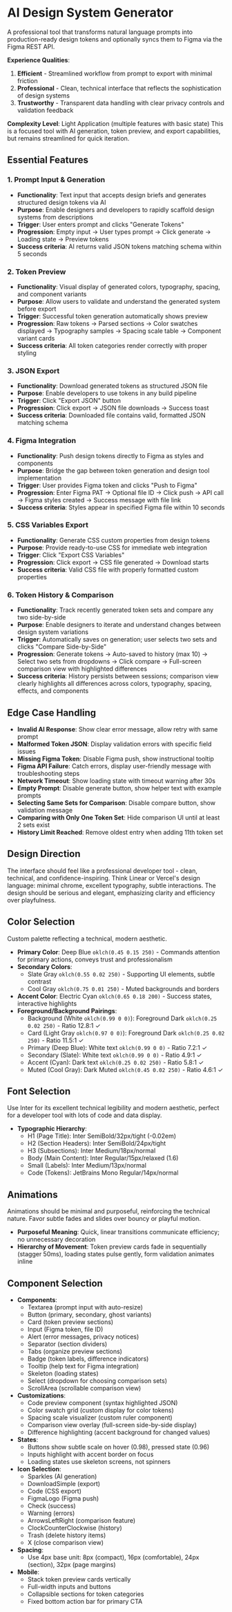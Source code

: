 # AI Design System Generator

A professional tool that transforms natural language prompts into production-ready design tokens and optionally syncs them to Figma via the Figma REST API.

**Experience Qualities**:
1. **Efficient** - Streamlined workflow from prompt to export with minimal friction
2. **Professional** - Clean, technical interface that reflects the sophistication of design systems
3. **Trustworthy** - Transparent data handling with clear privacy controls and validation feedback

**Complexity Level**: Light Application (multiple features with basic state)
This is a focused tool with AI generation, token preview, and export capabilities, but remains streamlined for quick iteration.

## Essential Features

### 1. Prompt Input & Generation
- **Functionality**: Text input that accepts design briefs and generates structured design tokens via AI
- **Purpose**: Enable designers and developers to rapidly scaffold design systems from descriptions
- **Trigger**: User enters prompt and clicks "Generate Tokens"
- **Progression**: Empty input → User types prompt → Click generate → Loading state → Preview tokens
- **Success criteria**: AI returns valid JSON tokens matching schema within 5 seconds

### 2. Token Preview
- **Functionality**: Visual display of generated colors, typography, spacing, and component variants
- **Purpose**: Allow users to validate and understand the generated system before export
- **Trigger**: Successful token generation automatically shows preview
- **Progression**: Raw tokens → Parsed sections → Color swatches displayed → Typography samples → Spacing scale table → Component variant cards
- **Success criteria**: All token categories render correctly with proper styling

### 3. JSON Export
- **Functionality**: Download generated tokens as structured JSON file
- **Purpose**: Enable developers to use tokens in any build pipeline
- **Trigger**: Click "Export JSON" button
- **Progression**: Click export → JSON file downloads → Success toast
- **Success criteria**: Downloaded file contains valid, formatted JSON matching schema

### 4. Figma Integration
- **Functionality**: Push design tokens directly to Figma as styles and components
- **Purpose**: Bridge the gap between token generation and design tool implementation
- **Trigger**: User provides Figma token and clicks "Push to Figma"
- **Progression**: Enter Figma PAT → Optional file ID → Click push → API call → Figma styles created → Success message with file link
- **Success criteria**: Styles appear in specified Figma file within 10 seconds

### 5. CSS Variables Export
- **Functionality**: Generate CSS custom properties from design tokens
- **Purpose**: Provide ready-to-use CSS for immediate web integration
- **Trigger**: Click "Export CSS Variables"
- **Progression**: Click export → CSS file generated → Download starts
- **Success criteria**: Valid CSS file with properly formatted custom properties

### 6. Token History & Comparison
- **Functionality**: Track recently generated token sets and compare any two side-by-side
- **Purpose**: Enable designers to iterate and understand changes between design system variations
- **Trigger**: Automatically saves on generation; user selects two sets and clicks "Compare Side-by-Side"
- **Progression**: Generate tokens → Auto-saved to history (max 10) → Select two sets from dropdowns → Click compare → Full-screen comparison view with highlighted differences
- **Success criteria**: History persists between sessions; comparison view clearly highlights all differences across colors, typography, spacing, effects, and components

## Edge Case Handling

- **Invalid AI Response**: Show clear error message, allow retry with same prompt
- **Malformed Token JSON**: Display validation errors with specific field issues
- **Missing Figma Token**: Disable Figma push, show instructional tooltip
- **Figma API Failure**: Catch errors, display user-friendly message with troubleshooting steps
- **Network Timeout**: Show loading state with timeout warning after 30s
- **Empty Prompt**: Disable generate button, show helper text with example prompts
- **Selecting Same Sets for Comparison**: Disable compare button, show validation message
- **Comparing with Only One Token Set**: Hide comparison UI until at least 2 sets exist
- **History Limit Reached**: Remove oldest entry when adding 11th token set

## Design Direction

The interface should feel like a professional developer tool - clean, technical, and confidence-inspiring. Think Linear or Vercel's design language: minimal chrome, excellent typography, subtle interactions. The design should be serious and elegant, emphasizing clarity and efficiency over playfulness.

## Color Selection

Custom palette reflecting a technical, modern aesthetic.

- **Primary Color**: Deep Blue `oklch(0.45 0.15 250)` - Commands attention for primary actions, conveys trust and professionalism
- **Secondary Colors**: 
  - Slate Gray `oklch(0.55 0.02 250)` - Supporting UI elements, subtle contrast
  - Cool Gray `oklch(0.75 0.01 250)` - Muted backgrounds and borders
- **Accent Color**: Electric Cyan `oklch(0.65 0.18 200)` - Success states, interactive highlights
- **Foreground/Background Pairings**:
  - Background (White `oklch(0.99 0 0)`): Foreground Dark `oklch(0.25 0.02 250)` - Ratio 12.8:1 ✓
  - Card (Light Gray `oklch(0.97 0 0)`): Foreground Dark `oklch(0.25 0.02 250)` - Ratio 11.5:1 ✓
  - Primary (Deep Blue): White text `oklch(0.99 0 0)` - Ratio 7.2:1 ✓
  - Secondary (Slate): White text `oklch(0.99 0 0)` - Ratio 4.9:1 ✓
  - Accent (Cyan): Dark text `oklch(0.25 0.02 250)` - Ratio 5.8:1 ✓
  - Muted (Cool Gray): Dark Muted `oklch(0.45 0.02 250)` - Ratio 4.6:1 ✓

## Font Selection

Use Inter for its excellent technical legibility and modern aesthetic, perfect for a developer tool with lots of code and data display.

- **Typographic Hierarchy**:
  - H1 (Page Title): Inter SemiBold/32px/tight (-0.02em)
  - H2 (Section Headers): Inter SemiBold/24px/tight
  - H3 (Subsections): Inter Medium/18px/normal
  - Body (Main Content): Inter Regular/15px/relaxed (1.6)
  - Small (Labels): Inter Medium/13px/normal
  - Code (Tokens): JetBrains Mono Regular/14px/normal

## Animations

Animations should be minimal and purposeful, reinforcing the technical nature. Favor subtle fades and slides over bouncy or playful motion.

- **Purposeful Meaning**: Quick, linear transitions communicate efficiency; no unnecessary decoration
- **Hierarchy of Movement**: Token preview cards fade in sequentially (stagger 50ms), loading states pulse gently, form validation animates inline

## Component Selection

- **Components**: 
  - Textarea (prompt input with auto-resize)
  - Button (primary, secondary, ghost variants)
  - Card (token preview sections)
  - Input (Figma token, file ID)
  - Alert (error messages, privacy notices)
  - Separator (section dividers)
  - Tabs (organize preview sections)
  - Badge (token labels, difference indicators)
  - Tooltip (help text for Figma integration)
  - Skeleton (loading states)
  - Select (dropdown for choosing comparison sets)
  - ScrollArea (scrollable comparison view)
- **Customizations**: 
  - Code preview component (syntax highlighted JSON)
  - Color swatch grid (custom display for color tokens)
  - Spacing scale visualizer (custom ruler component)
  - Comparison view overlay (full-screen side-by-side display)
  - Difference highlighting (accent background for changed values)
- **States**: 
  - Buttons show subtle scale on hover (0.98), pressed state (0.96)
  - Inputs highlight with accent border on focus
  - Loading states use skeleton screens, not spinners
- **Icon Selection**: 
  - Sparkles (AI generation)
  - DownloadSimple (export)
  - Code (CSS export)
  - FigmaLogo (Figma push)
  - Check (success)
  - Warning (errors)
  - ArrowsLeftRight (comparison feature)
  - ClockCounterClockwise (history)
  - Trash (delete history items)
  - X (close comparison view)
- **Spacing**: 
  - Use 4px base unit: 8px (compact), 16px (comfortable), 24px (section), 32px (page margins)
- **Mobile**: 
  - Stack token preview cards vertically
  - Full-width inputs and buttons
  - Collapsible sections for token categories
  - Fixed bottom action bar for primary CTA

